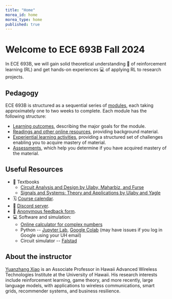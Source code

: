 ```yaml
---
title: "Home"
morea_id: home
morea_type: home
published: true
---
```


# Welcome to ECE 693B Fall 2024

In ECE 693B, we will gain solid theoretical understanding 📝 of reinforcement learning (RL) and get hands-on experiences 💻 of applying RL to research projects.

## Pedagogy

ECE 693B is structured as a sequential series of [modules](/ece693bspring2025/modules/), each taking approximately one to two weeks to complete. Each module has the following structure:

  * [Learning outcomes](/ece693bspring2025/outcomes/), describing the major goals for the module.
  * [Readings and other online resources](/ece693bspring2025/readings/), providing background material.
  * [Experiential learning activities](/ece693bspring2025/experiences/), providing a structured set of challenges enabling you to acquire mastery of material.
  * [Assessments](/ece693bspring2025/assessments/), which help you determine if you have acquired mastery of the material.

## Useful Resources

  * 📖 Textbooks
    - [Circuit Analysis and Design by Ulaby, Maharbiz, and Furse](https://cad2e.eecs.umich.edu/)
    - [Signals and Systems: Theory and Applications by Ulaby and Yagle](https://services.publishing.umich.edu/Books/S/Signals-and-Systems2)
  * 🗓 [Course calendar](https://docs.google.com/spreadsheets/d/1l_KBbUvDNDh2SBm6CLU5U4pUn4tSIV_NaeRs6vQuZcY/edit?gid=0#gid=0).
  * 🤖 [Discord server](https://discord.gg/DVNZkCbWm9).
  * 📜 [Anonymous feedback form](https://forms.gle/En8KrJWcjZWLv8S68).
  * 💻 Software and simulation:
    - [Online calculator for complex numbers](https://www.hackmath.net/en/calculator/complex-number)
    - Python -- [Jupyter Lab](https://jupyter.org/try-jupyter/lab/), [Google Colab](https://colab.research.google.com/) (may have issues if you log in Google using your UH email)
    - Circuit simulator -- [Falstad](https://www.falstad.com/circuit/)

## About the instructor

[Yuanzhang Xiao](https://yuanzhangxiao.github.io/) is an Associate Professor in Hawaii Advanced Wireless Technologies Institute at the University of Hawaii. His research interests include reinforcement learning, game theory, and more recently, large language models, with applications to wireless communications, smart grids, recommender systems, and business resilience.
